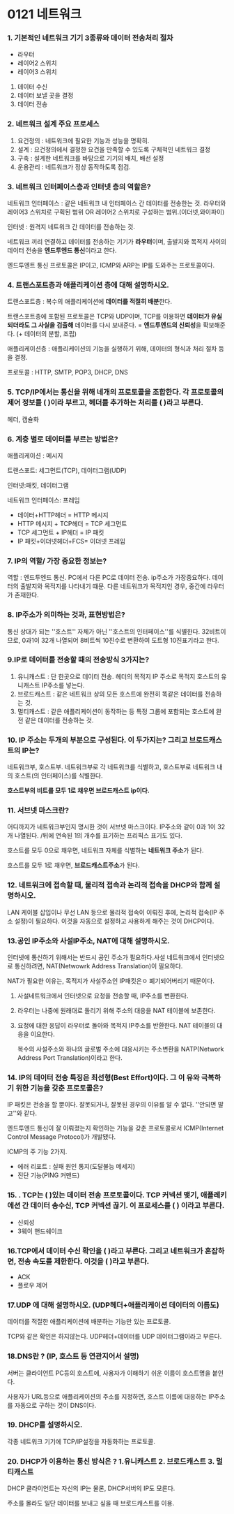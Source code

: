 # 0121 네트워크 



### 1. 기본적인 네트워크 기기 3종류와 데이터 전송처리 절차

* 라우터
* 레이어2 스위치
* 레이어3 스위치



1. 데이터 수신
2. 데이터 보낼 곳을 결정
3. 데이터 전송



### 2. 네트워크 설계 주요 프로세스

1. 요건정의 : 네트워크에 필요한 기능과 성능을 명확히.
2. 설계 : 요건정의에서 결정한 요건을 만족할 수 있도록 구체적인 네트워크 결정
3. 구축 : 설계한 네트워크를 바탕으로 기기의 배치, 배선 설정
4. 운용관리 : 네트워크가 정상 동작하도록 점검.



### 3. 네트워크 인터페이스층과 인터넷 층의 역할은?

네트워크 인터페이스 : 같은 네트워크 내 인터페이스 간 데이터를 전송한는 것. 라우터와  레이어3 스위치로 구획된 범위 OR 레이어2 스위치로 구성하는 범위.(이더넷,와이파이)

인터넷 : 원격지 네트워크 간 데이터를 전송하는 것.

네트워크 끼리 연결하고 데이터를 전송하는 기기가 **라우터**이며, 출발지와 목적지 사이의 데이터 전송을 **엔드투엔드 통신**이라고 한다.

엔드투엔트 통신 프로토콜은 IP이고, ICMP와 ARP는 IP를 도와주는 프로토콜이다.



### 4. 트랜스포트층과 애플리케이션 층에 대해 설명하시오.

트랜스포트층 : 복수의 애플리케이션에 **데이터를 적절히 배분**한다.

트랜스포트층에 포함된 프로토콜은 TCP와 UDP이며, TCP를 이용하면 **데이터가 유실되더라도 그 사실을 검출해** 데이터를 다시 보내준다. = **엔드투엔드의 신뢰성**을 확보해준다. (+ 데이터의 분할, 조립) 

 

애플리케이션층 :  애플리케이션의 기능을 실행하기 위해, 데이터의 형식과 처리 절차 등을 결정.

프로토콜 : HTTP, SMTP, POP3, DHCP, DNS



### 5. TCP/IP에서는 통신을 위해 네개의 프로토콜을 조합한다. 각 프로토콜의 제어 정보를 (   )이라 부르고, 헤더를 추가하는 처리를 (   )라고 부른다.

헤더, 캡슐화

### 6. 계층 별로 데이터를 부르는 방법은?

애플리케이션 : 메시지

트랜스포트: 세그먼트(TCP), 데이터그램(UDP)

인터넷:패킷, 데이터그램

네트워크 인터페이스: 프레임

 

* 데이터+HTTP헤더 = HTTP 메시지
* HTTP 메시지 + TCP헤더 = TCP 세그먼트
* TCP 세그먼트 + IP헤더 = IP 패킷
* IP 패킷+이더넷헤더+FCS= 이더넷 프레임

### 7. IP의 역할/ 가장 중요한 정보는?

역할 : 엔드투엔드 통신. PC에서 다른 PC로 데이터 전송. ip주소가 가장중요하다. 데이터의 출발지와 목적지를 나타내기 떄문. 다른 네트워크가 목적지인 경우, 중간에 라우터가 존재한다.

### 8. IP주소가 의미하는 것과,  표현방법은?

통신 상대가 되는 ''호스트'' 자체가 아닌 ''호스트의 인터페이스''를 식별한다. 32비트이므로, 0과1이 32개 나열되어 8비트씩 10진수로 변환하여 도트형 10진표기라고 한다.

### 9.IP로 데이터를 전송할 때의 전송방식 3가지는?

1. 유니캐스트 : 단 한곳으로 데이터 전송. 헤더의 목적지 IP 주소로 목적지 호스트의 유니캐스트 IP주소를 넣는다.
2. 브로드캐스트 : 같은 네트워크 상의 모든 호스트에 완전히 똑같은 데이터를 전송하는 것.
3. 멀티캐스트 : 같은 애플리케이션이 동작하는 등 특정 그룹에 포함되는 호스트에 완전 같은 데이터를 전송하는 것.

### 10. IP 주소는 두개의 부분으로 구성된다. 이 두가지는? 그리고 브로드캐스트의 IP는?

네트워크부, 호스트부. 네트워크부로 각 네트워크를 식별하고, 호스트부로 네트워크 내의 호스트(의 인터페이스)를 식별한다.

**호스트부의 비트를 모두 1로 채우면 브로드캐스트 ip이다.**



### 11. 서브넷 마스크란?

어디까지가 네트워크부인지 명시한 것이 서브넷 마스크이다. IP주소와 같이 0과 1이 32개 나열된다. /뒤에 연속된 1의 개수를 표기하는 프리픽스 표기도 있다. 

호스트를 모두 0으로 채우면, 네트워크 자체를 식별하는 **네트워크 주소**가 된다. 

호스트를 모두 1로 채우면, **브로드캐스트주소**가 된다.

### 12. 네트워크에 접속할 때, 물리적 접속과 논리적 접속을 DHCP와 함께 설명하시오.

LAN 케이블 삽입이나 무선 LAN 등으로 물리적 접속이 이뤄진 후에, 논리적 접속(IP 주소 설정)이 필요하다. 이것을 자동으로 설정하고 사용하게 해주는 것이  DHCP이다.

### 13.공인 IP주소와 사설IP주소, NAT에 대해 설명하시오.

인터넷에 통신하기 위해서는 반드시 공인 주소가 필요하다.사설 네트워크에서 인터넷으로 통신하려면, NAT(Netwowrk Address Translation)이 필요하다.

NAT가 필요한 이유는, 목적지가 사설주소인 IP패킷은ㅇ 폐기되어버리기 때문이다.

1. 사설네트워크에서 인터넷으로 요청을 전송할 때, IP주소를 변환한다.

2. 라우터는 나중에 원래대로 돌리기 위해 주소의 대응을 NAT 테이블에 보존한다.

3. 요청에 대한 응답이 라우터로 돌아와 목적지 IP주소를 반환한다. NAT 테이블의 대응을 이요한다.

   복수의 사설주소와 하나의 글로벌 주소에 대응시키는 주소변환을 NATP(Network Address Port Translation)이라고 한다.

### 14.  IP의 데이터 전송 특징은 최선형(Best Effort)이다. 그 이 유와 극복하기 위한 기능을 갖춘 프로토콜은?

IP 패킷은 전송을 할 뿐이다. 잘못되거나, 잘못된 경우의 이유를 알 수 없다. ''안되면 말고''와 같다.

엔드투엔드 통신이 잘 이뤄졌는지 확인하는 기능을 갖춘 프로토콜로서 ICMP(Internet Control Message Protocol)가 개발됐다.

ICMP의 주 기능 2가지.

* 에러 리포트 : 실패 원인 통지(도달불능 메세지)
* 진단 기능(PING 커맨드)

### 15. . TCP는 ( )있는 데이터 전송 프로토콜이다. TCP 커넥션 맺기, 애플레키에션 간 데이터 송수신, TCP 커넥션 끊기. 이 프로세스를 ( ) 이라고 부른다.

* 신뢰성
* 3웨이 핸드쉐이크

### 16.TCP에서 데이터 수신 확인을 ( )라고 부른다. 그리고 네트워크가 혼잡하면, 전송 속도를 제한한다. 이것을 ( )라고 부른다.

* ACK
* 플로우 제어

### 17.UDP 에 대해 설명하시오. (UDP헤더+애플리케이션 데이터의 이름도)

데이터를 적절한 애플리케이션에 배분하는 기능만 있는 프로토콜.

TCP와 같은 확인은 하지않는다. UDP헤더+데이터를 UDP 데이터그램이라고 부른다.

### 18.DNS란 ? (IP, 호스트 등 연관지어서 설명)

서버는 클라이언트 PC등의 호스트에, 사용자가 이해하기 쉬운 이름이 호스트명을 붙인다.

사용자가 URL등으로 애플리케이션의 주소를 지정하면, 호스트 이름에 대응하는 IP주소를 자동으로 구하는 것이 DNS이다.

### 19. DHCP를 설명하시오.

각종 네트워크 기기에 TCP/IP설정을 자동화하는 프로토콜.





### 20. DHCP가 이용하는 통신 방식은 ? 1.유니캐스트 2. 브로드캐스트 3. 멀티캐스트

DHCP 클라이언트는 자신의 IP는 물론, DHCP서버의 IP도 모른다.

주소를 몰라도 일단 데이터를 보내고 싶을 때 브로드캐스트를 이용.